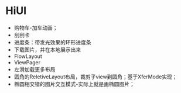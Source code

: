 # HiUI

- 购物车-加车动画；
- 刮刮卡
- 进度条：带发光效果的环形进度条
- 下载图片，并在本地展示出来
- FlowLayout
- ViewPager
- 左滑加载更多布局
- 圆角的ReletiveLayout布局，裁剪子view到圆角；基于XferMode实现；
- 椭圆相交错的图片交互模式-实际上就是画椭圆图片；
